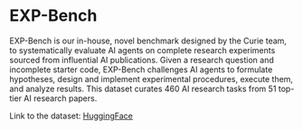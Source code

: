 # EXP-Bench

EXP-Bench is our in-house, novel benchmark designed by the Curie team, to systematically evaluate AI agents on complete research experiments sourced from influential AI publications. Given a research question and incomplete starter code, EXP-Bench challenges AI agents to formulate hypotheses, design and implement experimental procedures, execute them, and analyze results. This dataset curates 460 AI research tasks from 51 top-tier AI research papers.

Link to the dataset: [HuggingFace](https://huggingface.co/datasets/Just-Curieous/EXP-Bench)